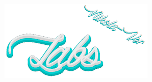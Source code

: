 <div align="center">
    <a href="https://github.com/Nikola-Ver/Labs">
        <img src="readme\gif\logo.gif" width="450">
    </a>
</div>
